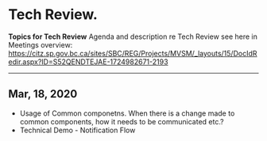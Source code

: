 # Tech Review. 
**Topics for Tech Review**
Agenda and description re Tech Review see here in Meetings overview:
https://citz.sp.gov.bc.ca/sites/SBC/REG/Projects/MVSM/_layouts/15/DocIdRedir.aspx?ID=S52QENDTEJAE-1724982671-2193 

----
Mar, 18, 2020
----
- Usage of Common componetns. When there is a change made to common components, how it needs to be communicated etc.?
- Technical Demo - Notification Flow
